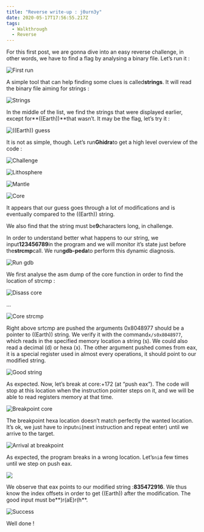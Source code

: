 ```yaml
---
title: "Reverse write-up : j0urn3y"
date: 2020-05-17T17:56:55.217Z
tags:
  - Walkthrough
  - Reverse
---
```

For this first post, we are gonna dive into an easy reverse challenge, in other words, we have to find a flag by analysing a binary file. Let’s run it :

![](https://alecsis.netlify.app/images/uploads/1.png "First run")

A simple tool that can help finding some clues is called**strings**. It will read the binary file aiming for strings :

![](https://alecsis.netlify.app/images/uploads/2.png "Strings")

In the middle of the list, we find the strings that were displayed earlier, except for**((Earth))**that wasn’t. It may be the flag, let’s try it :

![](https://alecsis.netlify.app/images/uploads/3.png "((Earth)) guess")

It is not as simple, though. Let’s run**Ghidra**to get a high level overview of the code :

![](https://alecsis.netlify.app/images/uploads/5.png "Challenge")

![](https://alecsis.netlify.app/images/uploads/6.png "Lithosphere")

![](https://alecsis.netlify.app/images/uploads/7.png "Mantle")

![](https://alecsis.netlify.app/images/uploads/8.png "Core")

It appears that our guess goes through a lot of modifications and is eventually compared to the ((Earth)) string.

We also find that the string must be**9**characters long, in challenge.

In order to understand better what happens to our string, we input**123456789**in the program and we will monitor it’s state just before the**strcmp**call. We run**gdb-peda**to perform this dynamic diagnosis.

![](https://alecsis.netlify.app/images/uploads/9.png "Run gdb")

We first analyse the asm dump of the core function in order to find the location of strcmp :

![](https://alecsis.netlify.app/images/uploads/10.png "Disass core")

…

![](https://alecsis.netlify.app/images/uploads/11.png "Core strcmp")

Right above srtcmp are pushed the arguments 0x8048977 should be a pointer to ((Earth)) string. We verify it with the command`x/s0x8048977`, which reads in the specified memory location a string (s). We could also read a decimal (d) or hexa (x). The other argument pushed comes from eax, it is a special register used in almost every operations, it should point to our modified string.

![](https://alecsis.netlify.app/images/uploads/12.png "Good string")

As expected. Now, let’s break at core:+172 (at “push eax”). The code will stop at this location when the instruction pointer steps on it, and we will be able to read registers memory at that time.

![](https://alecsis.netlify.app/images/uploads/13.png "Breakpoint core")

The breakpoint hexa location doesn’t match perfectly the wanted location. It’s ok, we just have to input`ni`(next instruction and repeat enter) until we arrive to the target.

![](https://alecsis.netlify.app/images/uploads/14.png "Arrival at breakpoint")

As expected, the program breaks in a wrong location. Let’s`ni`a few times until we step on push eax.

![](https://alecsis.netlify.app/images/uploads/15.png)

We observe that eax points to our modified string :**835472916**. We thus know the index offsets in order to get ((Earth)) after the modification. The good input must be**)r(aE)r(h**.

![](https://alecsis.netlify.app/images/uploads/16.png "Success")

Well done !